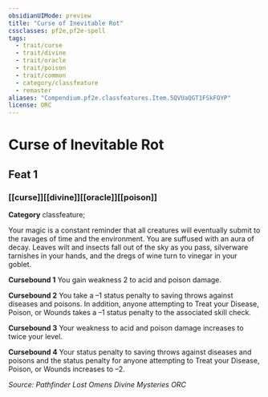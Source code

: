 ```yaml
---
obsidianUIMode: preview
title: "Curse of Inevitable Rot"
cssclasses: pf2e,pf2e-spell
tags:
  - trait/curse
  - trait/divine
  - trait/oracle
  - trait/poison
  - trait/common
  - category/classfeature
  - remaster
aliases: "Compendium.pf2e.classfeatures.Item.5QVUaQGT1FSkFOYP"
license: ORC
---
```

# Curse of Inevitable Rot
## Feat 1
### [[curse]][[divine]][[oracle]][[poison]]

**Category** classfeature; 




Your magic is a constant reminder that all creatures will eventually submit to the ravages of time and the environment. You are suffused with an aura of decay. Leaves wilt and insects fall out of the sky as you pass, silverware tarnishes in your hands, and the dregs of wine turn to vinegar in your goblet.

**Cursebound 1** You gain weakness 2 to acid and poison damage.

**Cursebound 2** You take a –1 status penalty to saving throws against diseases and poisons. In addition, anyone attempting to Treat your Disease, Poison, or Wounds takes a –1 status penalty to the associated skill check.

**Cursebound 3** Your weakness to acid and poison damage increases to twice your level.

**Cursebound 4** Your status penalty to saving throws against diseases and poisons and the status penalty for anyone attempting to Treat your Disease, Poison, or Wounds increases to –2.

*Source: Pathfinder Lost Omens Divine Mysteries*
*ORC*
